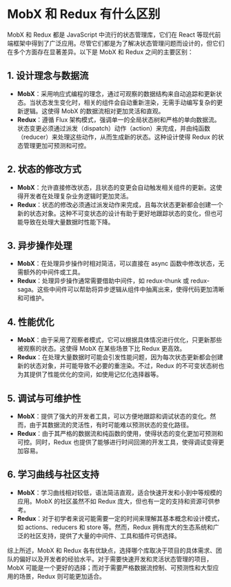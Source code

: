 # MobX 和 Redux 有什么区别

MobX 和 Redux 都是 JavaScript 中流行的状态管理库，它们在 React 等现代前端框架中得到了广泛应用。尽管它们都是为了解决状态管理问题而设计的，但它们在多个方面存在显著差异。以下是 MobX 和 Redux 之间的主要区别：

## 1. 设计理念与数据流

- **MobX**：采用响应式编程的理念，通过可观察的数据结构来自动追踪和更新状态。当状态发生变化时，相关的组件会自动重新渲染，无需手动编写复杂的更新逻辑。这使得 MobX 的数据流相对更加灵活和直观。
- **Redux**：遵循 Flux 架构模式，强调单一的全局状态树和严格的单向数据流。状态变更必须通过派发（dispatch）动作（action）来完成，并由纯函数（reducer）来处理这些动作，从而生成新的状态。这种设计使得 Redux 的状态管理更加可预测和可控。

## 2. 状态的修改方式

- **MobX**：允许直接修改状态，且状态的变更会自动触发相关组件的更新。这使得开发者在处理复杂业务逻辑时更加灵活。
- **Redux**：状态的修改必须通过派发动作来完成，且每次状态更新都会创建一个新的状态对象。这种不可变状态的设计有助于更好地跟踪状态的变化，但也可能导致在处理大量数据时性能下降。

## 3. 异步操作处理

- **MobX**：在处理异步操作时相对简洁，可以直接在 async 函数中修改状态，无需额外的中间件或工具。
- **Redux**：处理异步操作通常需要借助中间件，如 redux-thunk 或 redux-saga。这些中间件可以帮助将异步逻辑从组件中抽离出来，使得代码更加清晰和可维护。

## 4. 性能优化

- **MobX**：由于采用了观察者模式，它可以根据具体情况进行优化，只更新那些被观察的状态。这使得 MobX 在某些场景下比 Redux 更高效。
- **Redux**：在处理大量数据时可能会引发性能问题，因为每次状态更新都会创建新的状态对象，并可能导致不必要的重渲染。不过，Redux 的不可变状态树也为其提供了性能优化的空间，如使用记忆化选择器等。

## 5. 调试与可维护性

- **MobX**：提供了强大的开发者工具，可以方便地跟踪和调试状态的变化。然而，由于其数据流的灵活性，有时可能难以预测状态的变化路径。
- **Redux**：由于其严格的数据流和纯函数的使用，使得状态的变化更加可预测和可控。同时，Redux 也提供了能够进行时间回溯的开发工具，使得调试变得更加容易。

## 6. 学习曲线与社区支持

- **MobX**：学习曲线相对较低，语法简洁直观，适合快速开发和小到中等规模的应用。MobX 的社区虽然不如 Redux 庞大，但也有一定的支持和资源可供参考。
- **Redux**：对于初学者来说可能需要一定的时间来理解其基本概念和设计模式，如 actions、reducers 和 store 等。然而，Redux 拥有庞大的生态系统和广泛的社区支持，提供了大量的中间件、工具和插件可供选择。

综上所述，MobX 和 Redux 各有优缺点，选择哪个库取决于项目的具体需求、团队的偏好以及开发者的经验水平。对于需要快速开发和灵活状态管理的项目，MobX 可能是一个更好的选择；而对于需要严格数据流控制、可预测性和大型应用的场景，Redux 则可能更加适合。
